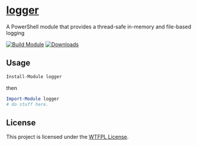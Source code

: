 ﻿
# [logger](https://www.powershellgallery.com/packages/logger)

A PowerShell module that provides a thread-safe in-memory and file-based logging

[![Build Module](https://github.com/chadnpc/logger/actions/workflows/build_module.yaml/badge.svg)](https://github.com/chadnpc/logger/actions/workflows/build_module.yaml)
[![Downloads](https://img.shields.io/powershellgallery/dt/logger.svg?style=flat&logo=powershell&color=blue)](https://www.powershellgallery.com/packages/logger)

## Usage

```PowerShell
Install-Module logger
```

then

```PowerShell
Import-Module logger
# do stuff here.
```

## License

This project is licensed under the [WTFPL License](LICENSE).
